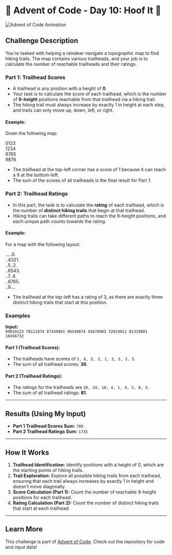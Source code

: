 # 🎄 Advent of Code - Day 10: Hoof It 🦌

![Advent of Code Animation](https://media.giphy.com/media/26BRv0ThflsHCqDrG/giphy.gif)

## Challenge Description

You're tasked with helping a reindeer navigate a topographic map to find hiking trails. The map contains various trailheads, and your job is to calculate the number of reachable trailheads and their ratings.

### Part 1: Trailhead Scores

-   A trailhead is any position with a height of **0**.
-   Your task is to calculate the score of each trailhead, which is the number of **9-height** positions reachable from that trailhead via a hiking trail.
-   The hiking trail must always increase by exactly 1 in height at each step, and trails can only move up, down, left, or right.

#### Example:

Given the following map:

0123 <br/>
1234 <br/>
8765 <br/>
9876

-   The trailhead at the top-left corner has a score of 1 because it can reach a 9 at the bottom-left.
-   The sum of the scores of all trailheads is the final result for Part 1.

### Part 2: Trailhead Ratings

-   In this part, the task is to calculate the **rating** of each trailhead, which is the number of **distinct hiking trails** that begin at that trailhead.
-   Hiking trails can take different paths to reach the 9-height positions, and each unique path counts towards the rating.

#### Example:

For a map with the following layout:

.....0. <br/>
..4321. <br/>
..5..2. <br/>
..6543. <br/>
..7..4. <br/>
..8765. <br/>
..9....

-   The trailhead at the top-left has a rating of 3, as there are exactly three distinct hiking trails that start at this position.

### Examples

**Input:**  
`89010123 78121874 87430965 96549874 45678903 32019012 01329801 10456732`

#### Part 1 (Trailhead Scores):

-   The trailheads have scores of `5, 6, 5, 3, 1, 3, 5, 3, 5`.
-   The sum of all trailhead scores: **36**.

#### Part 2 (Trailhead Ratings):

-   The ratings for the trailheads are `20, 24, 10, 4, 1, 4, 5, 8, 5`.
-   The sum of all trailhead ratings: **81**.

---

## Results (Using My Input)

-   **Part 1 Trailhead Scores Sum:** `789`
-   **Part 2 Trailhead Ratings Sum:** `1735`

---

## How It Works

1. **Trailhead Identification:** Identify positions with a height of 0, which are the starting points of hiking trails.
2. **Trail Exploration:** Explore all possible hiking trails from each trailhead, ensuring that each trail always increases by exactly 1 in height and doesn't move diagonally.
3. **Score Calculation (Part 1):** Count the number of reachable 9-height positions for each trailhead.
4. **Rating Calculation (Part 2):** Count the number of distinct hiking trails that start at each trailhead.

---

## Learn More

This challenge is part of [Advent of Code](https://adventofcode.com/). Check out the repository for code and input data!
